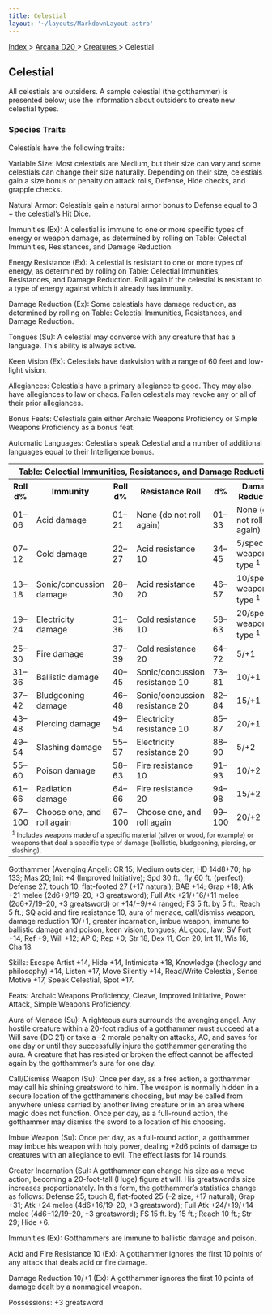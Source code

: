 ```yaml
---
title: Celestial
layout: '~/layouts/MarkdownLayout.astro'
---
```


[ Index ](/) > [ Arcana D20 ](/arcana.d20.srd) > [ Creatures ](/arcana.d20.srd/creatures) > Celestial

##  Celestial

All celestials are outsiders. A sample celestial (the gotthammer) is presented
below; use the information about outsiders to create new celestial types.

###  Species Traits

Celestials have the following traits:

Variable Size: Most celestials are Medium, but their size can vary and some
celestials can change their size naturally. Depending on their size,
celestials gain a size bonus or penalty on attack rolls, Defense, Hide checks,
and grapple checks.

Natural Armor: Celestials gain a natural armor bonus to Defense equal to 3 +
the celestial’s Hit Dice.

Immunities (Ex): A celestial is immune to one or more specific types of energy
or weapon damage, as determined by rolling on Table: Celectial Immunities,
Resistances, and Damage Reduction.

Energy Resistance (Ex): A celestial is resistant to one or more types of
energy, as determined by rolling on Table: Celectial Immunities, Resistances,
and Damage Reduction. Roll again if the celestial is resistant to a type of
energy against which it already has immunity.

Damage Reduction (Ex): Some celestials have damage reduction, as determined by
rolling on Table: Celectial Immunities, Resistances, and Damage Reduction.

Tongues (Su): A celestial may converse with any creature that has a language.
This ability is always active.

Keen Vision (Ex): Celestials have darkvision with a range of 60 feet and low-
light vision.

Allegiances: Celestials have a primary allegiance to good. They may also have
allegiances to law or chaos. Fallen celestials may revoke any or all of their
prior allegiances.

Bonus Feats: Celestials gain either Archaic Weapons Proficiency or Simple
Weapons Proficiency as a bonus feat.

Automatic Languages: Celestials speak Celestial and a number of additional
languages equal to their Intelligence bonus.


<table> <tr> <th colspan="6"> Table: Celectial Immunities, Resistances, and Damage Reduction </th> </tr> <tr> <th> Roll d% </th> <th> Immunity </th> <th> Roll d% </th> <th> Resistance Roll </th> <th> d% </th> <th> Damage Reduction </th> </tr> <tr> <td> 01–06 </td> <td> Acid damage </td> <td> 01–21 </td> <td> None (do not roll again) </td> <td> 01–33 </td> <td> None (do not roll again) </td> </tr> <tr class="shaded"> <td> 07–12 </td> <td> Cold damage </td> <td> 22–27 </td> <td> Acid resistance 10 </td> <td> 34–45 </td> <td> 5/specific weapon type <sup> 1 </sup> </td> </tr> <tr> <td> 13–18 </td> <td> Sonic/concussion damage </td> <td> 28–30 </td> <td> Acid resistance 20 </td> <td> 46–57 </td> <td> 10/specific weapon type <sup> 1 </sup> </td> </tr> <tr class="shaded"> <td> 19–24 </td> <td> Electricity damage </td> <td> 31–36 </td> <td> Cold resistance 10 </td> <td> 58–63 </td> <td> 20/specific weapon type <sup> 1 </sup> </td> </tr> <tr> <td> 25–30 </td> <td> Fire damage </td> <td> 37–39 </td> <td> Cold resistance 20 </td> <td> 64–72 </td> <td> 5/+1 </td> </tr> <tr class="shaded"> <td> 31–36 </td> <td> Ballistic damage </td> <td> 40–45 </td> <td> Sonic/concussion resistance 10 </td> <td> 73–81 </td> <td> 10/+1 </td> </tr> <tr> <td> 37–42 </td> <td> Bludgeoning damage </td> <td> 46–48 </td> <td> Sonic/concussion resistance 20 </td> <td> 82–84 </td> <td> 15/+1 </td> </tr> <tr class="shaded"> <td> 43–48 </td> <td> Piercing damage </td> <td> 49–54 </td> <td> Electricity resistance 10 </td> <td> 85–87 </td> <td> 20/+1 </td> </tr> <tr> <td> 49–54 </td> <td> Slashing damage </td> <td> 55–57 </td> <td> Electricity resistance 20 </td> <td> 88–90 </td> <td> 5/+2 </td> </tr> <tr class="shaded"> <td> 55–60 </td> <td> Poison damage </td> <td> 58–63 </td> <td> Fire resistance 10 </td> <td> 91–93 </td> <td> 10/+2 </td> </tr> <tr> <td> 61–66 </td> <td> Radiation damage </td> <td> 64–66 </td> <td> Fire resistance 20 </td> <td> 94–98 </td> <td> 15/+2 </td> </tr> <tr class="shaded"> <td> 67–100 </td> <td> Choose one, and roll again </td> <td> 67–100 </td> <td> Choose one, and roll again </td> <td> 99–100 </td> <td> 20/+2 </td> </tr> <tr> <td colspan="6" style="text-align: left; font-size: .8em"> <sup> 1 </sup> Includes weapons made of a specific material (silver or wood, for example) or weapons that deal a specific type of damage (ballistic, bludgeoning, piercing, or slashing). </td> </tr> </table>


Gotthammer (Avenging Angel): CR 15; Medium outsider; HD 14d8+70; hp 133; Mas
20; Init +4 (Improved Initiative); Spd 30 ft., fly 60 ft. (perfect); Defense
27, touch 10, flat-footed 27 (+17 natural); BAB +14; Grap +18; Atk +21 melee
(2d6+9/19–20, +3 greatsword); Full Atk +21/+16/+11 melee (2d6+7/19–20, +3
greatsword) or +14/+9/+4 ranged; FS 5 ft. by 5 ft.; Reach 5 ft.; SQ acid and
fire resistance 10, aura of menace, call/dismiss weapon, damage reduction
10/+1, greater incarnation, imbue weapon, immune to ballistic damage and
poison, keen vision, tongues; AL good, law; SV Fort +14, Ref +9, Will +12; AP
0; Rep +0; Str 18, Dex 11, Con 20, Int 11, Wis 16, Cha 18.

Skills: Escape Artist +14, Hide +14, Intimidate +18, Knowledge (theology and
philosophy) +14, Listen +17, Move Silently +14, Read/Write Celestial, Sense
Motive +17, Speak Celestial, Spot +17.

Feats: Archaic Weapons Proficiency, Cleave, Improved Initiative, Power Attack,
Simple Weapons Proficiency.

Aura of Menace (Su): A righteous aura surrounds the avenging angel. Any
hostile creature within a 20-foot radius of a gotthammer must succeed at a
Will save (DC 21) or take a –2 morale penalty on attacks, AC, and saves for
one day or until they successfully injure the gotthammer generating the aura.
A creature that has resisted or broken the effect cannot be affected again by
the gotthammer’s aura for one day.

Call/Dismiss Weapon (Su): Once per day, as a free action, a gotthammer may
call his shining greatsword to him. The weapon is normally hidden in a secure
location of the gotthammer’s choosing, but may be called from anywhere unless
carried by another living creature or in an area where magic does not
function. Once per day, as a full-round action, the gotthammer may dismiss the
sword to a location of his choosing.

Imbue Weapon (Su): Once per day, as a full-round action, a gotthammer may
imbue his weapon with holy power, dealing +2d6 points of damage to creatures
with an allegiance to evil. The effect lasts for 14 rounds.

Greater Incarnation (Su): A gotthammer can change his size as a move action,
becoming a 20-foot-tall (Huge) figure at will. His greatsword’s size increases
proportionately. In this form, the gotthammer’s statistics change as follows:
Defense 25, touch 8, flat-footed 25 (–2 size, +17 natural); Grap +31; Atk +24
melee (4d6+16/19–20, +3 greatsword); Full Atk +24/+19/+14 melee (4d6+12/19–20,
+3 greatsword); FS 15 ft. by 15 ft.; Reach 10 ft.; Str 29; Hide +6.

Immunities (Ex): Gotthammers are immune to ballistic damage and poison.

Acid and Fire Resistance 10 (Ex): A gotthammer ignores the first 10 points of
any attack that deals acid or fire damage.

Damage Reduction 10/+1 (Ex): A gotthammer ignores the first 10 points of
damage dealt by a nonmagical weapon.

Possessions: +3 greatsword


